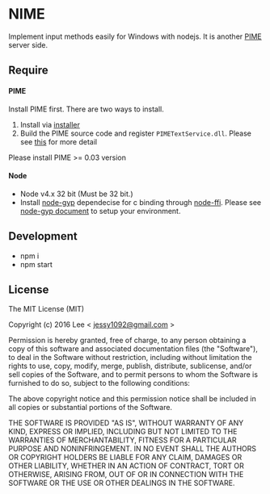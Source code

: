 NIME
=============
Implement input methods easily for Windows with nodejs. It is another [PIME](https://github.com/EasyIME/PIME) server side.

## Require

#### PIME

Install PIME first. There are two ways to install.

1. Install via [installer](https://github.com/EasyIME/PIME/releases)
2. Build the PIME source code and register `PIMETextService.dll`. Please see [this](https://github.com/EasyIME/PIME#install) for more detail

Please install PIME >= 0.03 version


#### Node

- Node v4.x 32 bit (Must be 32 bit.)
- Install [node-gyp](https://github.com/nodejs/node-gyp) dependecise for c binding through [node-ffi](https://github.com/node-ffi/node-ffi). Please see [node-gyp document](https://github.com/nodejs/node-gyp#installation) to setup your environment.


## Development

- npm i
- npm start


## License

The MIT License (MIT)

Copyright (c) 2016 Lee  < jessy1092@gmail.com >

Permission is hereby granted, free of charge, to any person obtaining a copy of
this software and associated documentation files (the "Software"), to deal in
the Software without restriction, including without limitation the rights to
use, copy, modify, merge, publish, distribute, sublicense, and/or sell copies of
the Software, and to permit persons to whom the Software is furnished to do so,
subject to the following conditions:

The above copyright notice and this permission notice shall be included in all
copies or substantial portions of the Software.

THE SOFTWARE IS PROVIDED "AS IS", WITHOUT WARRANTY OF ANY KIND, EXPRESS OR
IMPLIED, INCLUDING BUT NOT LIMITED TO THE WARRANTIES OF MERCHANTABILITY, FITNESS
FOR A PARTICULAR PURPOSE AND NONINFRINGEMENT. IN NO EVENT SHALL THE AUTHORS OR
COPYRIGHT HOLDERS BE LIABLE FOR ANY CLAIM, DAMAGES OR OTHER LIABILITY, WHETHER
IN AN ACTION OF CONTRACT, TORT OR OTHERWISE, ARISING FROM, OUT OF OR IN
CONNECTION WITH THE SOFTWARE OR THE USE OR OTHER DEALINGS IN THE SOFTWARE.
